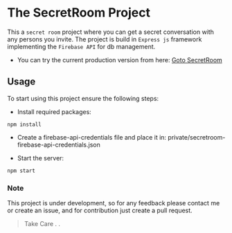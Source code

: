 # The SecretRoom Project

This a `secret room` project where you can get a secret conversation with any persons you invite.
The project is build in `Express js` framework implementing the `Firebase API` for db management.

- You can try the current production version from here: [Goto SecretRoom](https://secretroom.cyclic.app)

## Usage
To start using this project ensure the following steps:

- Install required packages:
```
npm install
```

- Create a firebase-api-credentials file and place it in: private/secretroom-firebase-api-credentials.json

- Start the server:
```
npm start
```

### Note

This project is under development, so for any feedback please contact me or create an issue, and for contribution just create a pull request.

> Take Care . .
